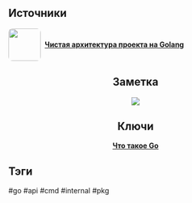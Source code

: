 <h2 align="left">Источники</h2>
<div style="text-align: left">
	<ul style="padding: 0; list-style-type: none; display: flex; flex-direction: column; align-items: left;">
		<li style="display: flex; align-items: center">
			<img
			style="border-radius: 8px; margin-right: 8px; width: 64px; height: 64px; object-fit: cover"
			src="https://i1.ytimg.com/vi/e-D28OoWsOg/maxresdefault.jpg"
			/>
			<strong><a href="https://www.youtube.com/watch?v=e-D28OoWsOg">Чистая архитектура проекта на Golang</a></strong>
	    </li>
	</ul>
</div>
<h2 align="center">Заметка</h2>
<center>
	<img src="https://sun9-9.userapi.com/impg/wnf5UxKEvwzgEWWZryv3GO4br9vCy2ZiW9Cn3g/IUuiR_8I_ZU.jpg?size=374x510&quality=95&sign=70ce4c749eed3ee0207eed1b3b859141&type=album" />
</center>
<h2 align="center">Ключи</h2>
<div style="display: flex; align-items: flex-start;">
  <ul style="list-style-type: none; margin: 0; padding: 0; text-align: center; flex-grow: 1;">
    <li>
	    <strong><a href="obsidian://open?file=Go/Что такое Go">Что такое Go</a></strong>
	</li>
  </ul>
</div>
<h2 align="left">Тэги</h2>
#go #api #cmd #internal #pkg